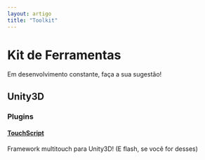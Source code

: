 ```yaml
---
layout: artigo
title: "Toolkit"
---
```


# Kit de Ferramentas
<span class="text-muted">Em desenvolvimento constante, faça a sua sugestão!</span>

<!-- ## Arte
## Som
## Programação em Geral -->

## Unity3D

### Plugins

#### [TouchScript](touchscript.github.io)

Framework multitouch para Unity3D! (E flash, se você for desses)
